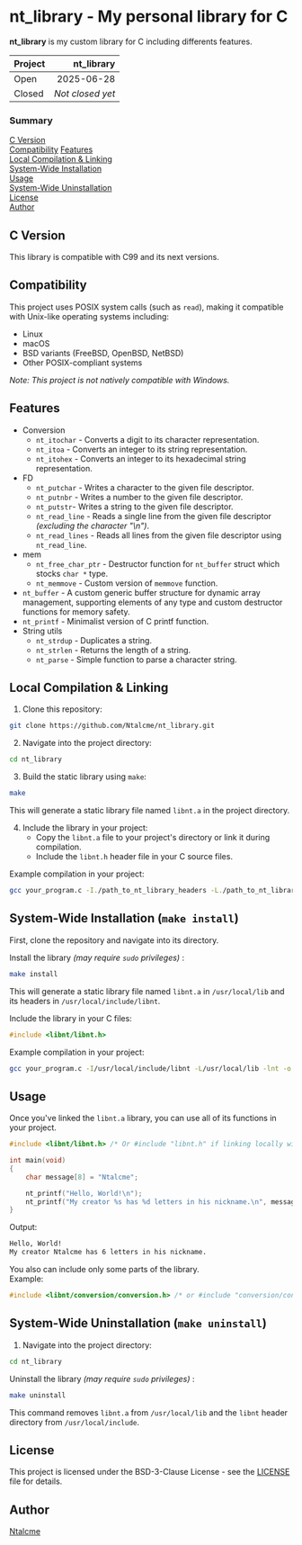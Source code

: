 # nt_library - My personal library for C

**nt_library** is my custom library for C including differents features.

| Project | nt_library                 |
|:--------|---------------------------:|
| Open    | 2025-06-28                 |
| Closed  | *Not closed yet*           |


### Summary
[C Version](#c-version)  
[Compatibility](#compatibility)
[Features](#features)  
[Local Compilation & Linking](#local-compilation--linking)  
[System-Wide Installation](#system-wide-installation-make-install)  
[Usage](#usage)  
[System-Wide Uninstallation](#system-wide-uninstallation-make-uninstall)  
[License](#license)  
[Author](#author)

## C Version

This library is compatible with C99 and its next versions.

## Compatibility

This project uses POSIX system calls (such as `read`),
making it compatible with Unix-like operating systems including:

- Linux
- macOS
- BSD variants (FreeBSD, OpenBSD, NetBSD)
- Other POSIX-compliant systems

*Note: This project is not natively compatible with Windows.*

## Features

- Conversion
    - `nt_itochar` - Converts a digit to its character representation.
    - `nt_itoa` - Converts an integer to its string representation.
    - `nt_itohex` - Converts an integer to its hexadecimal string representation.
- FD
    - `nt_putchar` - Writes a character to the given file descriptor.
    - `nt_putnbr` - Writes a number to the given file descriptor.
    - `nt_putstr`- Writes a string to the given file descriptor.
    - `nt_read_line` - Reads a single line from the given file descriptor *(excluding the character "\n")*.
    - `nt_read_lines` - Reads all lines from the given file descriptor using `nt_read_line`.
- mem
    - `nt_free_char_ptr` - Destructor function for `nt_buffer` struct which stocks `char *` type.
    - `nt_memmove` - Custom version of `memmove` function.
- `nt_buffer` - A custom generic buffer structure for dynamic array management, supporting elements of any type and custom destructor functions for memory safety.
- `nt_printf` - Minimalist version of C printf function.
- String utils
    - `nt_strdup` - Duplicates a string.
    - `nt_strlen` - Returns the length of a string.
    - `nt_parse` - Simple function to parse a character string.

## Local Compilation & Linking

1. Clone this repository:
```bash
git clone https://github.com/Ntalcme/nt_library.git
```

2. Navigate into the project directory:
```bash
cd nt_library
```

3. Build the static library using `make`:
```bash
make
```
This will generate a static library file named `libnt.a` in the project directory.

4. Include the library in your project:
    - Copy the `libnt.a` file to your project's directory or link it during compilation.
    - Include the `libnt.h` header file in your C source files.  

Example compilation in your project:
```bash
gcc your_program.c -I./path_to_nt_library_headers -L./path_to_nt_library_binary -lnt -o your_program
```

## System-Wide Installation (`make install`)
First, clone the repository and navigate into its directory. 

Install the library *(may require `sudo` privileges)* :
```bash
make install
```
This will generate a static library file named `libnt.a` in `/usr/local/lib` and its headers in `/usr/local/include/libnt`.  

Include the library in your C files:
```C
#include <libnt/libnt.h>
```
Example compilation in your project:
```bash
gcc your_program.c -I/usr/local/include/libnt -L/usr/local/lib -lnt -o your_program
```

## Usage
Once you've linked the `libnt.a` library, you can use all of its functions in your project.  
```C
#include <libnt/libnt.h> /* Or #include "libnt.h" if linking locally without system install */

int main(void)
{
    char message[8] = "Ntalcme";

    nt_printf("Hello, World!\n");
    nt_printf("My creator %s has %d letters in his nickname.\n", message, nt_strlen(message));
}
```
Output:
```bash
Hello, World!
My creator Ntalcme has 6 letters in his nickname.
```

You also can include only some parts of the library.  
Example:
```C
#include <libnt/conversion/conversion.h> /* or #include "conversion/conversion.h" if linking locally without system install */
```

## System-Wide Uninstallation (`make uninstall`)

1. Navigate into the project directory:
```bash
cd nt_library
```

Uninstall the library *(may require `sudo` privileges)* :
```bash
make uninstall
```
This command removes `libnt.a` from `/usr/local/lib` and the `libnt` header directory from `/usr/local/include`.

## License

This project is licensed under the BSD-3-Clause License - see the [LICENSE](./LICENSE) file for details.

## Author
[Ntalcme](https://github.com/Ntalcme)
